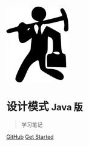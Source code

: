 
![logo](./images/human.png)

# 设计模式 <small>Java 版</small>

> 学习笔记

[GitHub](https://github.com/greycodee/design-patterns-wiki)
[Get Started](/README.md)